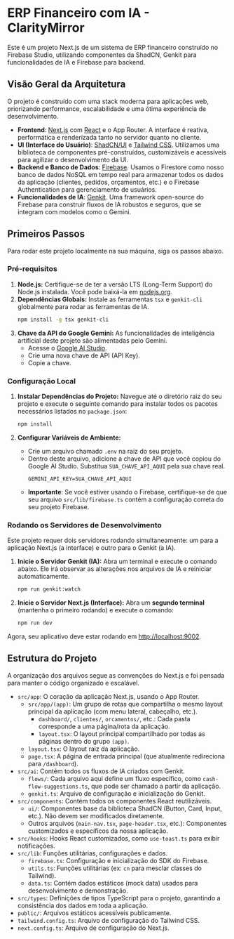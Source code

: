 # ERP Financeiro com IA - ClarityMirror

Este é um projeto Next.js de um sistema de ERP financeiro construído no Firebase Studio, utilizando componentes da ShadCN, Genkit para funcionalidades de IA e Firebase para backend.

## Visão Geral da Arquitetura

O projeto é construído com uma stack moderna para aplicações web, priorizando performance, escalabilidade e uma ótima experiência de desenvolvimento.

-   **Frontend**: [Next.js](https://nextjs.org/) com [React](https://react.dev/) e o App Router. A interface é reativa, performática e renderizada tanto no servidor quanto no cliente.
-   **UI (Interface do Usuário)**: [ShadCN/UI](https://ui.shadcn.com/) e [Tailwind CSS](https://tailwindcss.com/). Utilizamos uma biblioteca de componentes pré-construídos, customizáveis e acessíveis para agilizar o desenvolvimento da UI.
-   **Backend e Banco de Dados**: [Firebase](https://firebase.google.com/). Usamos o Firestore como nosso banco de dados NoSQL em tempo real para armazenar todos os dados da aplicação (clientes, pedidos, orçamentos, etc.) e o Firebase Authentication para gerenciamento de usuários.
-   **Funcionalidades de IA**: [Genkit](https.firebase.google.com/docs/genkit). Uma framework open-source do Firebase para construir fluxos de IA robustos e seguros, que se integram com modelos como o Gemini.

## Primeiros Passos

Para rodar este projeto localmente na sua máquina, siga os passos abaixo.

### Pré-requisitos

1.  **Node.js:** Certifique-se de ter a versão LTS (Long-Term Support) do Node.js instalada. Você pode baixá-la em [nodejs.org](https://nodejs.org/).
2.  **Dependências Globais:** Instale as ferramentas `tsx` e `genkit-cli` globalmente para rodar as ferramentas de IA.
    ```bash
    npm install -g tsx genkit-cli
    ```
3.  **Chave da API do Google Gemini:** As funcionalidades de inteligência artificial deste projeto são alimentadas pelo Gemini.
    -   Acesse o [Google AI Studio](https://aistudio.google.com/app/apikey).
    -   Crie uma nova chave de API (API Key).
    -   Copie a chave.

### Configuração Local

1.  **Instalar Dependências do Projeto:**
    Navegue até o diretório raiz do seu projeto e execute o seguinte comando para instalar todos os pacotes necessários listados no `package.json`:
    ```bash
    npm install
    ```

2.  **Configurar Variáveis de Ambiente:**
    -   Crie um arquivo chamado `.env` na raiz do seu projeto.
    -   Dentro deste arquivo, adicione a chave de API que você copiou do Google AI Studio. Substitua `SUA_CHAVE_API_AQUI` pela sua chave real.
        ```env
        GEMINI_API_KEY=SUA_CHAVE_API_AQUI
        ```
    -   **Importante**: Se você estiver usando o Firebase, certifique-se de que seu arquivo `src/lib/firebase.ts` contém a configuração correta do seu projeto Firebase.

### Rodando os Servidores de Desenvolvimento

Este projeto requer dois servidores rodando simultaneamente: um para a aplicação Next.js (a interface) e outro para o Genkit (a IA).

1.  **Inicie o Servidor Genkit (IA):**
    Abra um terminal e execute o comando abaixo. Ele irá observar as alterações nos arquivos de IA e reiniciar automaticamente.
    ```bash
    npm run genkit:watch
    ```

2.  **Inicie o Servidor Next.js (Interface):**
    Abra um **segundo terminal** (mantenha o primeiro rodando) e execute o comando:
    ```bash
    npm run dev
    ```

Agora, seu aplicativo deve estar rodando em [http://localhost:9002](http://localhost:9002).

## Estrutura do Projeto

A organização dos arquivos segue as convenções do Next.js e foi pensada para manter o código organizado e escalável.

-   `src/app`: O coração da aplicação Next.js, usando o App Router.
    -   `src/app/(app)`: Um grupo de rotas que compartilha o mesmo layout principal da aplicação (com menu lateral, cabeçalho, etc.).
        -   `dashboard/`, `clientes/`, `orcamentos/`, etc.: Cada pasta corresponde a uma página/rota da aplicação.
        -   `layout.tsx`: O layout principal compartilhado por todas as páginas dentro do grupo `(app)`.
    -   `layout.tsx`: O layout raiz da aplicação.
    -   `page.tsx`: A página de entrada principal (que atualmente redireciona para `/dashboard`).
-   `src/ai`: Contém todos os fluxos de IA criados com Genkit.
    -   `flows/`: Cada arquivo aqui define um fluxo específico, como `cash-flow-suggestions.ts`, que pode ser chamado a partir da aplicação.
    -   `genkit.ts`: Arquivo de configuração e inicialização do Genkit.
-   `src/components`: Contém todos os componentes React reutilizáveis.
    -   `ui/`: Componentes base da biblioteca ShadCN (Button, Card, Input, etc.). Não devem ser modificados diretamente.
    -   Outros arquivos (`main-nav.tsx`, `page-header.tsx`, etc.): Componentes customizados e específicos da nossa aplicação.
-   `src/hooks`: Hooks React customizados, como `use-toast.ts` para exibir notificações.
-   `src/lib`: Funções utilitárias, configurações e dados.
    -   `firebase.ts`: Configuração e inicialização do SDK do Firebase.
    -   `utils.ts`: Funções utilitárias (ex: `cn` para mesclar classes do Tailwind).
    -   `data.ts`: Contém dados estáticos (mock data) usados para desenvolvimento e demonstração.
-   `src/types`: Definições de tipos TypeScript para o projeto, garantindo a consistência dos dados em toda a aplicação.
-   `public/`: Arquivos estáticos acessíveis publicamente.
-   `tailwind.config.ts`: Arquivo de configuração do Tailwind CSS.
-   `next.config.ts`: Arquivo de configuração do Next.js.
